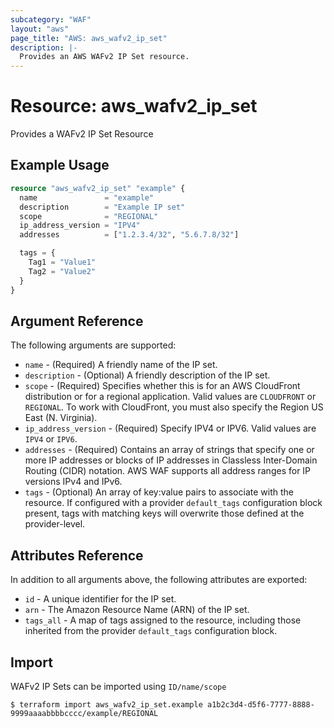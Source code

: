 ```yaml
---
subcategory: "WAF"
layout: "aws"
page_title: "AWS: aws_wafv2_ip_set"
description: |-
  Provides an AWS WAFv2 IP Set resource.
---
```


# Resource: aws_wafv2_ip_set

Provides a WAFv2 IP Set Resource

## Example Usage

```terraform
resource "aws_wafv2_ip_set" "example" {
  name               = "example"
  description        = "Example IP set"
  scope              = "REGIONAL"
  ip_address_version = "IPV4"
  addresses          = ["1.2.3.4/32", "5.6.7.8/32"]

  tags = {
    Tag1 = "Value1"
    Tag2 = "Value2"
  }
}
```

## Argument Reference

The following arguments are supported:

* `name` - (Required) A friendly name of the IP set.
* `description` - (Optional) A friendly description of the IP set.
* `scope` - (Required) Specifies whether this is for an AWS CloudFront distribution or for a regional application. Valid values are `CLOUDFRONT` or `REGIONAL`. To work with CloudFront, you must also specify the Region US East (N. Virginia).
* `ip_address_version` - (Required) Specify IPV4 or IPV6. Valid values are `IPV4` or `IPV6`.
* `addresses` - (Required) Contains an array of strings that specify one or more IP addresses or blocks of IP addresses in Classless Inter-Domain Routing (CIDR) notation. AWS WAF supports all address ranges for IP versions IPv4 and IPv6.
* `tags` - (Optional) An array of key:value pairs to associate with the resource. If configured with a provider `default_tags` configuration block present, tags with matching keys will overwrite those defined at the provider-level.

## Attributes Reference

In addition to all arguments above, the following attributes are exported:

* `id` - A unique identifier for the IP set.
* `arn` - The Amazon Resource Name (ARN) of the IP set.
* `tags_all` - A map of tags assigned to the resource, including those inherited from the provider `default_tags` configuration block.

## Import

WAFv2 IP Sets can be imported using `ID/name/scope`

```
$ terraform import aws_wafv2_ip_set.example a1b2c3d4-d5f6-7777-8888-9999aaaabbbbcccc/example/REGIONAL
```
